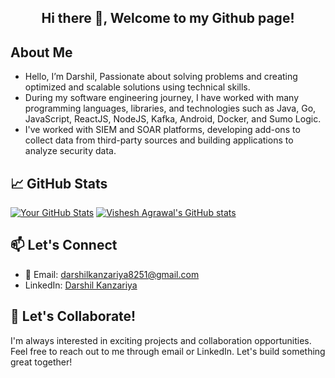 <div align="center">
  <h2>Hi there 👋, Welcome to my Github page!</h2>
</div>

## About Me

- Hello, I’m Darshil, Passionate about solving problems and creating optimized and scalable solutions using technical skills.
- During my software engineering journey, I have worked with many programming languages, libraries, and technologies such as Java, Go, JavaScript, ReactJS, NodeJS, Kafka, Android, Docker, and Sumo Logic.
- I've worked with SIEM and SOAR platforms, developing add-ons to collect data from third-party sources and building applications to analyze security data.

## 📈 GitHub Stats

[![Your GitHub Stats](https://github-readme-stats.vercel.app/api?username=darshil8251&show_icons=true&theme=dracula)](https://github.com/Adroit-Solution)
[![Vishesh Agrawal's GitHub stats](https://github-readme-stats.vercel.app/api/top-langs?username=darshil8251&hide=css,scss,stylus,blade,jupyter%20notebook,shell,batchfile,dockerfile&theme=dracula&show_icons=true)](https://github.com/darshil8251)

## 📫 Let's Connect

- 📧 Email: darshilkanzariya8251@gmail.com
- LinkedIn: [Darshil Kanzariya](https://www.linkedin.com/in/darshil8251/)

## 🚀 Let's Collaborate!

I'm always interested in exciting projects and collaboration opportunities. Feel free to reach out to me through email or LinkedIn. Let's build something great together!
